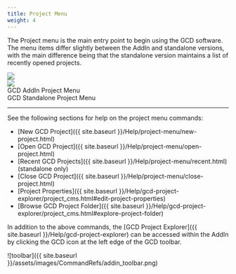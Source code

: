 ```yaml
---
title: Project Menu
weight: 4
---
```


The Project menu is the main entry point to begin using the GCD software. The menu items differ slightly between the AddIn and standalone versions, with the main difference being that the standalone version maintains a list of recently opened projects.

<div class="row">
	<div class="columns medium-6 small-12" style="text-align: center">
		<img src="{{ site.baseurl }}/assets/images/CommandRefs/01_Project/addin_project_menu.png">
	</div>
	<div class="columns medium-6 small-12" style="text-align: center">
		<img src="{{ site.baseurl }}/assets/images/CommandRefs/01_Project/standalone_project_menu.png">
	</div>
</div>
<div class="row">
	<div class="columns medium-6 small-12" style="text-align: center">
		GCD AddIn Project Menu
	</div>
	<div class="columns medium-6 small-12" style="text-align: center">
		GCD Standalone Project Menu
	</div>
</div>

------

See the following sections for help on the project menu commands:

- [New GCD Project]({{ site.baseurl }}/Help/project-menu/new-project.html)
- [Open GCD Project]({{ site.baseurl }}/Help/project-menu/open-project.html)
- [Recent GCD Projects]({{ site.baseurl }}/Help/project-menu/recent.html) (standalone only)
- [Close GCD Project]({{ site.baseurl }}/Help/project-menu/close-project.html)
- [Project Properties]({{ site.baseurl }}/Help/gcd-project-explorer/project_cms.html#edit-project-properties)
- [Browse GCD Project Folder]({{ site.baseurl }}/Help/gcd-project-explorer/project_cms.html#explore-project-folder)

In addition to the above commands, the [GCD Project Explorer]({{ site.baseurl }}/Help/gcd-project-explorer) can be accessed within the AddIn by clicking the GCD icon at the left edge of the GCD toolbar.

![toolbar]({{ site.baseurl }}/assets/images/CommandRefs/addin_toolbar.png)
